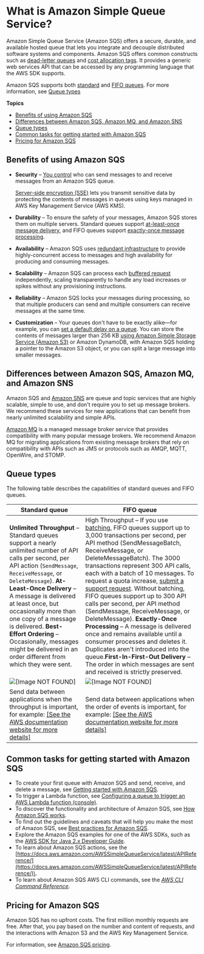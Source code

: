 # What is Amazon Simple Queue Service?<a name="welcome"></a>

Amazon Simple Queue Service \(Amazon SQS\) offers a secure, durable, and available hosted queue that lets you integrate and decouple distributed software systems and components\. Amazon SQS offers common constructs such as [dead\-letter queues](sqs-dead-letter-queues.md) and [cost allocation tags](sqs-queue-tags.md)\. It provides a generic web services API that can be accessed by any programming language that the AWS SDK supports\.

Amazon SQS supports both [standard](standard-queues.md) and [FIFO queues](FIFO-queues.md)\. For more information, see [Queue types](#sqs-queue-types)

**Topics**
+ [Benefits of using Amazon SQS](#sqs-benefits)
+ [Differences between Amazon SQS, Amazon MQ, and Amazon SNS](#sqs-difference-from-amazon-mq-sns)
+ [Queue types](#sqs-queue-types)
+ [Common tasks for getting started with Amazon SQS](#get-started)
+ [Pricing for Amazon SQS](#sqs-pricing)

## Benefits of using Amazon SQS<a name="sqs-benefits"></a>
+ **Security** – [You control](sqs-authentication-and-access-control.md) who can send messages to and receive messages from an Amazon SQS queue\.

  [Server\-side encryption \(SSE\)](sqs-server-side-encryption.md) lets you transmit sensitive data by protecting the contents of messages in queues using keys managed in AWS Key Management Service \(AWS KMS\)\.
+ **Durability** – To ensure the safety of your messages, Amazon SQS stores them on multiple servers\. Standard queues support [at\-least\-once message delivery](standard-queues.md#standard-queues-at-least-once-delivery), and FIFO queues support [exactly\-once message processing](FIFO-queues.md#FIFO-queues-exactly-once-processing)\.
+ **Availability** – Amazon SQS uses [redundant infrastructure](sqs-basic-architecture.md) to provide highly\-concurrent access to messages and high availability for producing and consuming messages\. 
+ **Scalability** – Amazon SQS can process each [buffered request](sqs-client-side-buffering-request-batching.md) independently, scaling transparently to handle any load increases or spikes without any provisioning instructions\.
+ **Reliability** – Amazon SQS locks your messages during processing, so that multiple producers can send and multiple consumers can receive messages at the same time\. 
+ **Customization** – Your queues don't have to be exactly alike—for example, you can [set a default delay on a queue](sqs-delay-queues.md)\. You can store the contents of messages larger than 256 KB [using Amazon Simple Storage Service \(Amazon S3\)](sqs-s3-messages.md) or Amazon DynamoDB, with Amazon SQS holding a pointer to the Amazon S3 object, or you can split a large message into smaller messages\.

## Differences between Amazon SQS, Amazon MQ, and Amazon SNS<a name="sqs-difference-from-amazon-mq-sns"></a>

Amazon SQS and [Amazon SNS](https://aws.amazon.com/sns/) are queue and topic services that are highly scalable, simple to use, and don't require you to set up message brokers\. We recommend these services for new applications that can benefit from nearly unlimited scalability and simple APIs\.

[Amazon MQ](https://aws.amazon.com/amazon-mq/) is a managed message broker service that provides compatibility with many popular message brokers\. We recommend Amazon MQ for migrating applications from existing message brokers that rely on compatibility with APIs such as JMS or protocols such as AMQP, MQTT, OpenWire, and STOMP\.

## Queue types<a name="sqs-queue-types"></a>

The following table describes the capabilities of standard queues and FIFO queues\.


| Standard queue | FIFO queue | 
| --- | --- | 
|  **Unlimited Throughput** – Standard queues support a nearly unlimited number of API calls per second, per API action \(`SendMessage`, `ReceiveMessage`, or `DeleteMessage`\)\. **At\-Least\-Once Delivery** – A message is delivered at least once, but occasionally more than one copy of a message is delivered\. **Best\-Effort Ordering** – Occasionally, messages might be delivered in an order different from which they were sent\.  | High Throughput – If you use [batching](sqs-batch-api-actions.md), FIFO queues support up to 3,000 transactions per second, per API method \(SendMessageBatch, ReceiveMessage, or DeleteMessageBatch\)\. The 3000 transactions represent 300 API calls, each with a batch of 10 messages\. To request a quota increase, [submit a support request](https://console.aws.amazon.com/support/home#/case/create?issueType=service-limit-increase&limitType=service-code-sqs)\. Without batching, FIFO queues support up to 300 API calls per second, per API method \(SendMessage, ReceiveMessage, or DeleteMessage\)\. **Exactly\-Once Processing** – A message is delivered once and remains available until a consumer processes and deletes it\. Duplicates aren't introduced into the queue\.**First\-In\-First\-Out Delivery** – The order in which messages are sent and received is strictly preserved\. | 
|  ![\[Image NOT FOUND\]](http://docs.aws.amazon.com/AWSSimpleQueueService/latest/SQSDeveloperGuide/images/sqs-what-is-sqs-standard-queue-diagram.png)  |  ![\[Image NOT FOUND\]](http://docs.aws.amazon.com/AWSSimpleQueueService/latest/SQSDeveloperGuide/images/sqs-what-is-sqs-fifo-queue-diagram.png)  | 
|  Send data between applications when the throughput is important, for example: [\[See the AWS documentation website for more details\]](http://docs.aws.amazon.com/AWSSimpleQueueService/latest/SQSDeveloperGuide/welcome.html)  |  Send data between applications when the order of events is important, for example: [\[See the AWS documentation website for more details\]](http://docs.aws.amazon.com/AWSSimpleQueueService/latest/SQSDeveloperGuide/welcome.html)  | 

## Common tasks for getting started with Amazon SQS<a name="get-started"></a>
+ To create your first queue with Amazon SQS and send, receive, and delete a message, see [Getting started with Amazon SQS](sqs-getting-started.md)\.
+ To trigger a Lambda function, see [Configuring a queue to trigger an AWS Lambda function \(console\)](sqs-configure-lambda-function-trigger.md)\.
+ To discover the functionality and architecture of Amazon SQS, see [How Amazon SQS works](sqs-how-it-works.md)\.
+ To find out the guidelines and caveats that will help you make the most of Amazon SQS, see [Best practices for Amazon SQS](sqs-best-practices.md)\.
+ Explore the Amazon SQS examples for one of the AWS SDKs, such as the [AWS SDK for Java 2\.x Developer Guide](https://docs.aws.amazon.com/sdk-for-java/v2/developer-guide/)\. 
+ To learn about Amazon SQS actions, see the [https://docs.aws.amazon.com/AWSSimpleQueueService/latest/APIReference/](https://docs.aws.amazon.com/AWSSimpleQueueService/latest/APIReference/)\.
+ To learn about Amazon SQS AWS CLI commands, see the [ *AWS CLI Command Reference*](https://docs.aws.amazon.com/cli/latest/reference/sqs/index.html)\.

## Pricing for Amazon SQS<a name="sqs-pricing"></a>

Amazon SQS has no upfront costs\. The first million monthly requests are free\. After that, you pay based on the number and content of requests, and the interactions with Amazon S3 and the AWS Key Management Service\. 

For information, see [Amazon SQS pricing](https://aws.amazon.com/sqs/pricing/)\.
